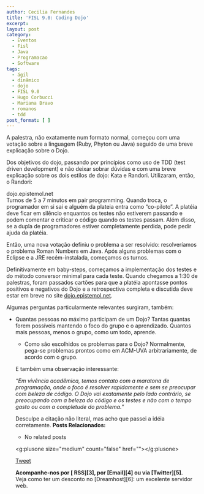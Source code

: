 ```yaml
---
author: Cecilia Fernandes
title: 'FISL 9.0: Coding Dojo'
excerpt:
layout: post
category:
  - Eventos
  - Fisl
  - Java
  - Programacao
  - Software
tags:
  - ágil
  - dinâmico
  - dojo
  - FISL 9.0
  - Hugo Corbucci
  - Mariana Bravo
  - romanos
  - tdd
post_format: [ ]
---
```

A palestra, não exatamente num formato normal, começou com uma votação sobre a linguagem (Ruby, Phyton ou Java) seguido de uma breve explicação sobre o Dojo.

Dos objetivos do dojo, passando por princípios como uso de TDD (test driven development) e não deixar sobrar dúvidas e com uma breve explicação sobre os dois estilos de dojo: Kata e Randori. Utilizaram, então, o Randori:

dojo.epistemol.net  
Turnos de 5 a 7 minutos em pair programming. Quando troca, o programador em si sai e alguém da plateia entra como “co-piloto”. A platéia deve ficar em silêncio enquantos os testes não estiverem passando e podem comentar e criticar o código quando os testes passam. Além disso, se a dupla de programadores estiver completamente perdida, pode pedir ajuda da platéia.

Então, uma nova votação definiu o problema a ser resolvido: resolveríamos o problema Roman Numbers em Java. Após alguns problemas com o Eclipse e a JRE recém-instalada, começamos os turnos.

Definitivamente em baby-steps, começamos a implementação dos testes e do método conversor minimal para cada teste. Quando chegamos a 1:30 de palestras, foram passados cartões para que a platéia apontasse pontos positivos e negativos do Dojo e a retrospectiva completa e discutida deve estar em breve no site [dojo.epistemol.net][1].

Algumas perguntas particularmente relevantes surgiram, também:

*   Quantas pessoas no máximo participam de um Dojo? 
    Tantas quantas forem possíveis mantendo o foco do grupo e o aprendizado. Quantos mais pessoas, menos o grupo, como um todo, aprende.</li> 
    *   Como são escolhidos os problemas para o Dojo? 
        Normalmente, pega-se problemas prontos como em ACM-UVA arbitrariamente, de acordo com o grupo.</li> </ul> 
        E também uma observação interessante:
        
        *“Em vivência acadêmica, temos contato com a maratona de programação, onde o foco é resolver rapidamente e sem se preocupar com beleza de código. O Dojo vai exatamente pelo lado contrário, se preocupando com a beleza do código e os testes e não com o tempo gasto ou com a completude do problema.”*
        
        Desculpe a citação não literal, mas acho que passei a idéia corretamente. 
        **Posts Relacionados:** 
        *   No related posts
        
        <g:plusone size="medium" count="false" href=""></g:plusone> 
        
        [Tweet][2] 
        
        
        
        
        
        **Acompanhe-nos por [ RSS][3], por [Email][4] ou via [Twitter][5].**  
        Veja como ter um desconto no [Dreamhost][6]: um excelente servidor web.

 [1]: http://dojo.epistemol.net
 [2]: https://twitter.com/share




